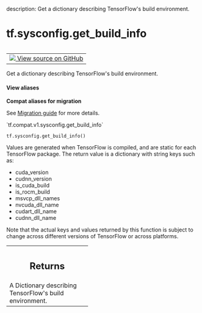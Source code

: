 description: Get a dictionary describing TensorFlow's build environment.

<div itemscope itemtype="http://developers.google.com/ReferenceObject">
<meta itemprop="name" content="tf.sysconfig.get_build_info" />
<meta itemprop="path" content="Stable" />
</div>

# tf.sysconfig.get_build_info

<!-- Insert buttons and diff -->

<table class="tfo-notebook-buttons tfo-api nocontent" align="left">
<td>
  <a target="_blank" href="https://github.com/tensorflow/tensorflow/blob/r2.4/tensorflow/python/platform/sysconfig.py#L90-L112">
    <img src="https://www.tensorflow.org/images/GitHub-Mark-32px.png" />
    View source on GitHub
  </a>
</td>
</table>



Get a dictionary describing TensorFlow's build environment.

<section class="expandable">
  <h4 class="showalways">View aliases</h4>
  <p>
<b>Compat aliases for migration</b>
<p>See
<a href="https://www.tensorflow.org/guide/migrate">Migration guide</a> for
more details.</p>
<p>`tf.compat.v1.sysconfig.get_build_info`</p>
</p>
</section>

<pre class="devsite-click-to-copy prettyprint lang-py tfo-signature-link">
<code>tf.sysconfig.get_build_info()
</code></pre>



<!-- Placeholder for "Used in" -->

Values are generated when TensorFlow is compiled, and are static for each
TensorFlow package. The return value is a dictionary with string keys such as:

  - cuda_version
  - cudnn_version
  - is_cuda_build
  - is_rocm_build
  - msvcp_dll_names
  - nvcuda_dll_name
  - cudart_dll_name
  - cudnn_dll_name

Note that the actual keys and values returned by this function is subject to
change across different versions of TensorFlow or across platforms.

<!-- Tabular view -->
 <table class="responsive fixed orange">
<colgroup><col width="214px"><col></colgroup>
<tr><th colspan="2"><h2 class="add-link">Returns</h2></th></tr>
<tr class="alt">
<td colspan="2">
A Dictionary describing TensorFlow's build environment.
</td>
</tr>

</table>

